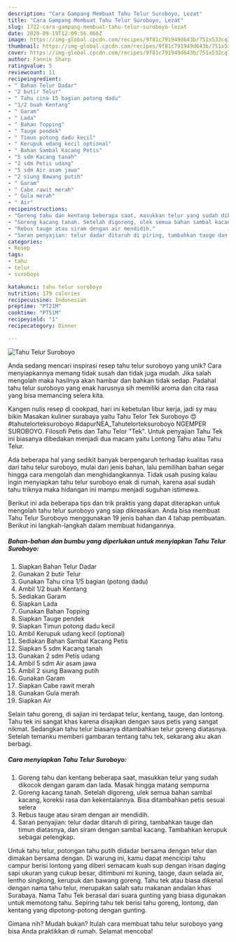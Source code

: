 ```yaml
---
description: "Cara Gampang Membuat Tahu Telur Suroboyo, Lezat"
title: "Cara Gampang Membuat Tahu Telur Suroboyo, Lezat"
slug: 1722-cara-gampang-membuat-tahu-telur-suroboyo-lezat
date: 2020-09-19T12:09:56.066Z
image: https://img-global.cpcdn.com/recipes/9f81c791949d643b/751x532cq70/tahu-telur-suroboyo-foto-resep-utama.jpg
thumbnail: https://img-global.cpcdn.com/recipes/9f81c791949d643b/751x532cq70/tahu-telur-suroboyo-foto-resep-utama.jpg
cover: https://img-global.cpcdn.com/recipes/9f81c791949d643b/751x532cq70/tahu-telur-suroboyo-foto-resep-utama.jpg
author: Fannie Sharp
ratingvalue: 5
reviewcount: 11
recipeingredient:
- " Bahan Telur Dadar"
- "2 butir Telur"
- " Tahu cina 15 bagian potong dadu"
- "1/2 buah Kentang"
- " Garam"
- " Lada"
- " Bahan Topping"
- " Tauge pendek"
- " Timun potong dadu kecil"
- " Kerupuk udang kecil optional"
- " Bahan Sambal Kacang Petis"
- "5 sdm Kacang tanah"
- "2 sdm Petis udang"
- "5 sdm Air asam jawa"
- "2 siung Bawang putih"
- " Garam"
- " Cabe rawit merah"
- " Gula merah"
- " Air"
recipeinstructions:
- "Goreng tahu dan kentang beberapa saat, masukkan telur yang sudah dikocok dengan garam dan lada. Masak hingga matang sempurna"
- "Goreng kacang tanah. Setelah digoreng, ulek semua bahan sambal kacang, koreksi rasa dan kekentalannya. Bisa ditambahkan petis sesuai selera"
- "Rebus tauge atau siram dengan air mendidih."
- "Saran penyajian: telur dadar ditaruh di piring, tambahkan tauge dan timun diatasnya, dan siram dengan sambal kacang. Tambahkan kerupuk sebagai pelengkap."
categories:
- Resep
tags:
- tahu
- telur
- suroboyo

katakunci: tahu telur suroboyo 
nutrition: 179 calories
recipecuisine: Indonesian
preptime: "PT21M"
cooktime: "PT51M"
recipeyield: "1"
recipecategory: Dinner

---
```



![Tahu Telur Suroboyo](https://img-global.cpcdn.com/recipes/9f81c791949d643b/751x532cq70/tahu-telur-suroboyo-foto-resep-utama.jpg)

Anda sedang mencari inspirasi resep tahu telur suroboyo yang unik? Cara menyiapkannya memang tidak susah dan tidak juga mudah. Jika salah mengolah maka hasilnya akan hambar dan bahkan tidak sedap. Padahal tahu telur suroboyo yang enak harusnya sih memiliki aroma dan cita rasa yang bisa memancing selera kita.

Kangen nulis resep di cookpad, hari ini kebetulan libur kerja, jadi sy mau bikin Masakan kuliner surabaya yaitu Tahu Telor Tek Suroboyo 😍 #tahutelorteksuroboyo #dapurNEA_Tahutelorteksuroboyo NGEMPER SUROBOYO. Filosofi Petis dan Tahu Telor &#34;Tek&#34;. Untuk penyajian Tahu Tek ini biasanya dibedakan menjadi dua macam yaitu Lontong Tahu atau Tahu Telur.

Ada beberapa hal yang sedikit banyak berpengaruh terhadap kualitas rasa dari tahu telur suroboyo, mulai dari jenis bahan, lalu pemilihan bahan segar hingga cara mengolah dan menghidangkannya. Tidak usah pusing kalau ingin menyiapkan tahu telur suroboyo enak di rumah, karena asal sudah tahu triknya maka hidangan ini mampu menjadi suguhan istimewa.


Berikut ini ada beberapa tips dan trik praktis yang dapat diterapkan untuk mengolah tahu telur suroboyo yang siap dikreasikan. Anda bisa membuat Tahu Telur Suroboyo menggunakan 19 jenis bahan dan 4 tahap pembuatan. Berikut ini langkah-langkah dalam membuat hidangannya.

<!--inarticleads1-->

##### Bahan-bahan dan bumbu yang diperlukan untuk menyiapkan Tahu Telur Suroboyo:

1. Siapkan  Bahan Telur Dadar
1. Gunakan 2 butir Telur
1. Gunakan  Tahu cina 1/5 bagian (potong dadu)
1. Ambil 1/2 buah Kentang
1. Sediakan  Garam
1. Siapkan  Lada
1. Gunakan  Bahan Topping
1. Siapkan  Tauge pendek
1. Siapkan  Timun potong dadu kecil
1. Ambil  Kerupuk udang kecil (optional)
1. Sediakan  Bahan Sambal Kacang Petis
1. Siapkan 5 sdm Kacang tanah
1. Gunakan 2 sdm Petis udang
1. Ambil 5 sdm Air asam jawa
1. Ambil 2 siung Bawang putih
1. Gunakan  Garam
1. Siapkan  Cabe rawit merah
1. Gunakan  Gula merah
1. Siapkan  Air


Selain tahu goreng, di sajian ini terdapat telur, kentang, tauge, dan lontong. Tahu tek ini sangat khas karena disajikan dengan saus petis yang sangat nikmat. Sedangkan tahu telur biasanya ditambahkan telur goreng diatasnya. Setelah temanku memberi gambaran tentang tahu tek, sekarang aku akan berbagi. 

<!--inarticleads2-->

##### Cara menyiapkan Tahu Telur Suroboyo:

1. Goreng tahu dan kentang beberapa saat, masukkan telur yang sudah dikocok dengan garam dan lada. Masak hingga matang sempurna
1. Goreng kacang tanah. Setelah digoreng, ulek semua bahan sambal kacang, koreksi rasa dan kekentalannya. Bisa ditambahkan petis sesuai selera
1. Rebus tauge atau siram dengan air mendidih.
1. Saran penyajian: telur dadar ditaruh di piring, tambahkan tauge dan timun diatasnya, dan siram dengan sambal kacang. Tambahkan kerupuk sebagai pelengkap.


Untuk tahu telur, potongan tahu putih didadar bersama dengan telur dan dimakan bersama dengan. Di warung ini, kamu dapat mencicipi tahu campur berisi lontong yang diberi semacam kuah sup dengan irisan daging sapi ukuran yang cukup besar, ditimbuni mi kuning, taoge, daun selada air, lentho singkong, kerupuk dan bawang goreng. Tahu tek atau biasa dikenal dengan nama tahu telur, merupakan salah satu makanan andalan khas Surabaya. Nama Tahu Tek berasal dari suara gunting yang biasa digunakan untuk memotong tahu. Sepiring tahu tek berisi tahu goreng, lontong, dan kentang yang dipotong-potong dengan gunting. 

Gimana nih? Mudah bukan? Itulah cara membuat tahu telur suroboyo yang bisa Anda praktikkan di rumah. Selamat mencoba!
